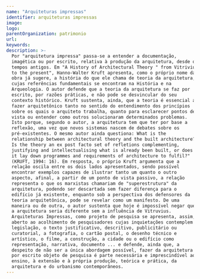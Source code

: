 ```yaml
---
name: "Arquiteturas impressas"
identifier: arquiteturas impressas
image:
logo:
parentOrganization: patrimonio
url: 
keywords:
description: >-
  Por "arquitetura impressa" passa-se a entender a documentação,
  imagética ou por escrito, relativa à produção da arquitetura, desde os
  tempos antigos. Em "A History of Architectural Theory " from Vitrivius
  to the present", Hanno-Walter Kruft apresenta, como o próprio nome da
  obra já sugere, a história do que ele chama de teoria da arquitetura,
  cujas referências fundamentais se encontram na História e na
  Arqueologia. O autor defende que a teoria da arquitetura se faz por
  escrito, por razões práticas, e não pode se desvincular do seu
  contexto histórico. Kruft sustenta, ainda, que a teoria é essencial ao
  fazer arquitetônico tanto no sentido do entendimento dos princípios
  sobre os quais o arquiteto trabalha, quanto para esclarecer pontos de
  vista ou entender como outros solucionaram determinados problemas.
  Isto porque, segundo o autor, a arquitetura tem que ter por base a
  reflexão, uma vez que novos sistemas nascem de debates sobre os
  pré-existentes. O mesmo autor ainda questiona: What is the
  relationship between architectural theory and the built architecture?
  Is the theory an ex post facto set of refletions complementing,
  justifying and intellectualising what is already been built, or does
  it lay down programmes and requirements of architecture to fulfil?"
  (KRUFT, 1994: 16). Em resposta, o próprio Kruft argumenta que a
  relação oscila entre os dois lados apresentados, sendo possível
  encontrar exemplos capazes de ilustrar tanto um quanto o outro
  aspecto, afinal, a partir de um ponto de vista passivo, a relação
  representa o que os marxistas chamariam de "superestrutura" da
  arquitetura, podendo ser descartada sem fazer diferença para o
  edifício já existente, enquanto sob a perspectiva dos defensores da
  teoria arquitetônica, pode se revelar como um manifesto. De uma
  maneira ou de outra, o autor sustenta que hoje é impossível negar que
  a arquitetura seria diferente sem a influência de Vitruvius.
  Arquiteturas Impressas, como projeto de pesquisa se apresenta, assim,
  aberto ao acolhimento de pesquisadores cujas inquietações contemplem a
  legislação, o texto justificativo, descritivo, publicitário ou
  curatorial, a fotografia, o cartão postal, o desenho técnico e
  artístico, o filme, a construção, a cidade ou o edifício como
  representação, narrativa, documento ... e defende, ainda que, a
  despeito de não ser a única abordagem possível, fazer da arquitetura
  por escrito objeto de pesquisa é parte necessária e imprescindível ao
  ensino, à extensão e à própria produção, teórica e prática, da
  arquitetura e do urbanismo contemporâneos.
---
```

